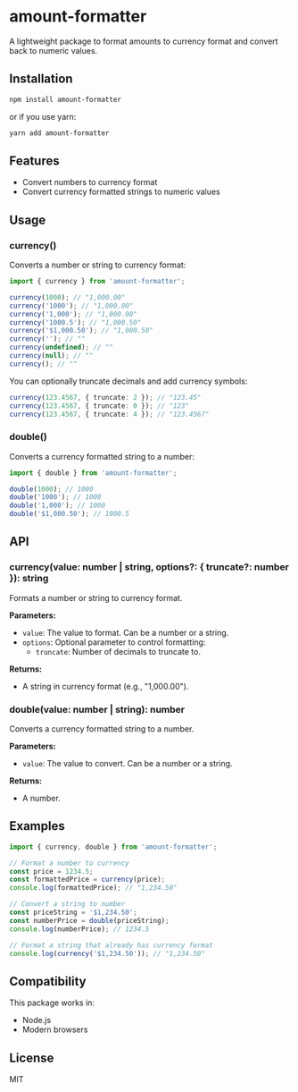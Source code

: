 # amount-formatter

A lightweight package to format amounts to currency format and convert back to numeric values.

## Installation

```bash
npm install amount-formatter
```

or if you use yarn:

```bash
yarn add amount-formatter
```

## Features

-   Convert numbers to currency format
-   Convert currency formatted strings to numeric values

## Usage

### currency()

Converts a number or string to currency format:

```typescript
import { currency } from 'amount-formatter';

currency(1000); // "1,000.00"
currency('1000'); // "1,000.00"
currency('1,000'); // "1,000.00"
currency('1000.5'); // "1,000.50"
currency('$1,000.50'); // "1,000.50"
currency(''); // ""
currency(undefined); // ""
currency(null); // ""
currency(); // ""
```

You can optionally truncate decimals and add currency symbols:

```typescript
currency(123.4567, { truncate: 2 }); // "123.45"
currency(123.4567, { truncate: 0 }); // "123"
currency(123.4567, { truncate: 4 }); // "123.4567"
```

### double()

Converts a currency formatted string to a number:

```typescript
import { double } from 'amount-formatter';

double(1000); // 1000
double('1000'); // 1000
double('1,000'); // 1000
double('$1,000.50'); // 1000.5
```

## API

### currency(value: number | string, options?: { truncate?: number }): string

Formats a number or string to currency format.

**Parameters:**

-   `value`: The value to format. Can be a number or a string.
-   `options`: Optional parameter to control formatting:
    -   `truncate`: Number of decimals to truncate to.

**Returns:**

-   A string in currency format (e.g., "1,000.00").

### double(value: number | string): number

Converts a currency formatted string to a number.

**Parameters:**

-   `value`: The value to convert. Can be a number or a string.

**Returns:**

-   A number.

## Examples

```typescript
import { currency, double } from 'amount-formatter';

// Format a number to currency
const price = 1234.5;
const formattedPrice = currency(price);
console.log(formattedPrice); // "1,234.50"

// Convert a string to number
const priceString = '$1,234.50';
const numberPrice = double(priceString);
console.log(numberPrice); // 1234.5

// Format a string that already has currency format
console.log(currency('$1,234.50')); // "1,234.50"
```

## Compatibility

This package works in:

-   Node.js
-   Modern browsers

## License

MIT
